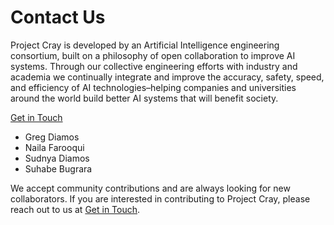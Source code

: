# Contact Us

Project Cray is developed by an Artificial Intelligence engineering consortium, built on a philosophy of open collaboration to improve AI systems. Through our collective engineering efforts with industry and academia we continually integrate and improve the accuracy, safety, speed, and efficiency of AI technologies–helping companies and universities around the world build better AI systems that will benefit society.

[Get in Touch](https://forms.gle/tk6LFVrTQDSQp8L69)


* Greg Diamos
* Naila Farooqui
* Sudnya Diamos
* Suhabe Bugrara


We accept community contributions and are always looking for new collaborators. If you are interested in contributing to Project Cray, please reach out to us at [Get in Touch](https://forms.gle/tk6LFVrTQDSQp8L69).


